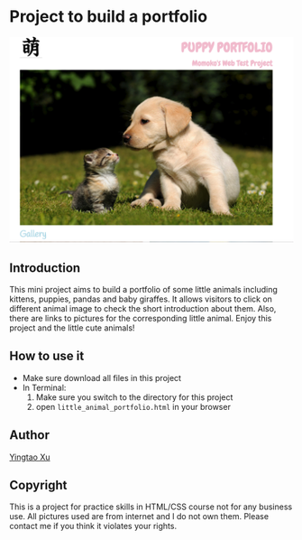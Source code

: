 # Project to build a portfolio
![Image of webpage](https://github.com/MomokoXu/Project-Build-A-Portfolio/blob/master/web_sample.png)
## Introduction
This mini project aims to build a portfolio of some little animals including kittens, puppies, pandas and baby giraffes. It allows visitors to click on different animal image to check the short introduction about them. Also, there are links to pictures for the corresponding little animal. Enjoy this project and the little cute animals!

## How to use it
* Make sure download all files in this project
* In Terminal:
    1. Make sure you switch to the directory for this project
    2. open `little_animal_portfolio.html` in your browser

## Author
[Yingtao Xu](https://github.com/MomokoXu)

## Copyright
This is a project for practice skills in HTML/CSS course not for any business use. All pictures used are from internet and I do not own them. Please contact me if you think it violates your rights.